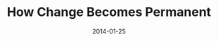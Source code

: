 ---
layout: message
category: message
series: "Power To Change"
title: "How Change Becomes Permanent"
date: 2014-01-25
message_id: 842
---